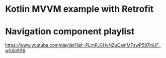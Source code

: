 # Kotlin MVVM example with Retrofit

# Navigation component playlist
https://www.youtube.com/playlist?list=PLrnPJCHvNZuCamMFswP597mUF-whXoAA6

